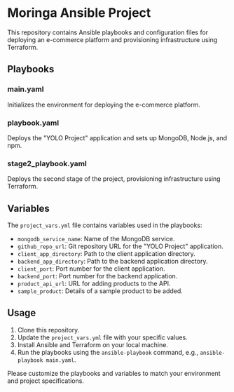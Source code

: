 # Moringa Ansible Project

This repository contains Ansible playbooks and configuration files for deploying an e-commerce platform and provisioning infrastructure using Terraform.

## Playbooks

### main.yaml

Initializes the environment for deploying the e-commerce platform.

### playbook.yaml

Deploys the "YOLO Project" application and sets up MongoDB, Node.js, and npm.

### stage2_playbook.yaml

Deploys the second stage of the project, provisioning infrastructure using Terraform.

## Variables

The `project_vars.yml` file contains variables used in the playbooks:

- `mongodb_service_name`: Name of the MongoDB service.
- `github_repo_url`: Git repository URL for the "YOLO Project" application.
- `client_app_directory`: Path to the client application directory.
- `backend_app_directory`: Path to the backend application directory.
- `client_port`: Port number for the client application.
- `backend_port`: Port number for the backend application.
- `product_api_url`: URL for adding products to the API.
- `sample_product`: Details of a sample product to be added.

## Usage

1. Clone this repository.
2. Update the `project_vars.yml` file with your specific values.
3. Install Ansible and Terraform on your local machine.
4. Run the playbooks using the `ansible-playbook` command, e.g., `ansible-playbook main.yaml`.

Please customize the playbooks and variables to match your environment and project specifications.
